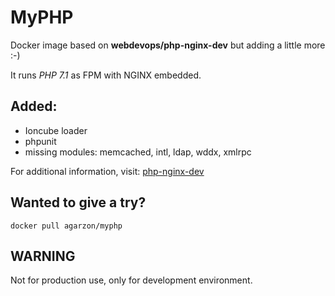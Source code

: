 # MyPHP
Docker image based on **webdevops/php-nginx-dev** but adding a little more :-)

It runs *PHP 7.1* as FPM with NGINX embedded.

## Added:
* Ioncube loader
* phpunit
* missing modules: memcached, intl, ldap, wddx, xmlrpc

For additional information, visit: [php-nginx-dev](http://dockerfile.readthedocs.io/en/latest/content/DockerImages/dockerfiles/php-nginx-dev.html)

## Wanted to give a try?

```
docker pull agarzon/myphp
```

## WARNING
Not for production use, only for development environment.
